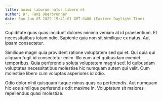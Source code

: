 ```yaml
---
title: animi laborum natus libero et
author: Dr. Tami Oberbrunner
date: Sun Jun 05 2022 15:41:01 GMT-0400 (Eastern Daylight Time)
---
```

Cupiditate quas quas incidunt dolores minima veniam at id praesentium. Et necessitatibus totam odio. Sapiente quia non sit similique ex natus. Aut ipsam consectetur.

 Similique magni quia provident ratione voluptatem sed qui et. Qui quia qui aliquam fugit id consectetur enim. Illo eum a et quibusdam eveniet temporibus. Quia perferendis soluta voluptatem magni sed. Id quibusdam voluptates necessitatibus molestiae hic numquam autem qui velit. Cum molestiae libero cum voluptas asperiores id odio.

 Odio dolor nihil quisquam itaque minus quas ea perferendis. Aut numquam hic eos similique perferendis odit maxime in. Voluptatum sit maiores repellendus quasi molestiae.
